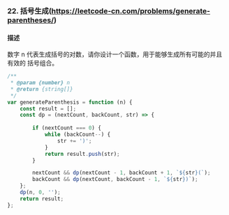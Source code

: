 ### 22. 括号生成(https://leetcode-cn.com/problems/generate-parentheses/)
#### 描述
数字 n 代表生成括号的对数，请你设计一个函数，用于能够生成所有可能的并且 有效的 括号组合。


```js
/**
 * @param {number} n
 * @return {string[]}
 */
var generateParenthesis = function (n) {
    const result = [];
    const dp = (nextCount, backCount, str) => {
        
        if (nextCount === 0) {
            while (backCount--) {
                str += ')';
            }
            return result.push(str);
        }

        nextCount && dp(nextCount - 1, backCount + 1, `${str}(`);
        backCount && dp(nextCount, backCount - 1, `${str})`);
    };
    dp(n, 0, '');
    return result;
};
```
